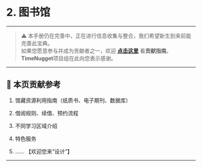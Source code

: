 # 2. 图书馆

---

> ⚠️ 本手册仍在完善中，正在进行信息收集与整合，我们希望新生到来前能完善此宝典。  
> 如果您愿意参与并成为贡献者之一，欢迎 **[点击这里](/CONTRIBUTING)** 看**贡献指南**。  
> **TimeNugget**项目组在此向您表示感谢。  

---

## 📌 本页贡献参考

1. 馆藏资源利用指南（纸质书、电子期刊、数据库）

2. 借阅规则、续借、预约流程

3. 不同学习区域介绍

4. 特色服务

5. ……  【欢迎您来“设计”】

---
